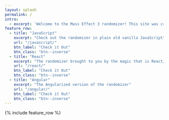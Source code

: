 ```yaml
---
layout: splash
permalink: /
intro: 
  - excerpt: 'Welcome to the Mass Effect 3 randomizer! This site was created as an experiment to explore various JavaScript frameworks and libraries available. Check out the different implementations and see how they work!'
feature_row:
  - title: "JavaScript"
    excerpt: "Check out the randomizer in plain old vanilla JavaScript"
    url: "/javascript/"
    btn_label: "Check it Out"
    btn_class: "btn--inverse"
  - title: "React"
    excerpt: "The randomizer brought to you by the magic that is ReactJS"
    url: "/react/"
    btn_label: "Check it Out"
    btn_class: "btn--inverse"
  - title: "Angular"
    excerpt: "The Angularized version of the randomizer"
    url: "/angular/"
    btn_label: "Check it Out"
    btn_class: "btn--inverse"
---
```


{% include feature_row %}